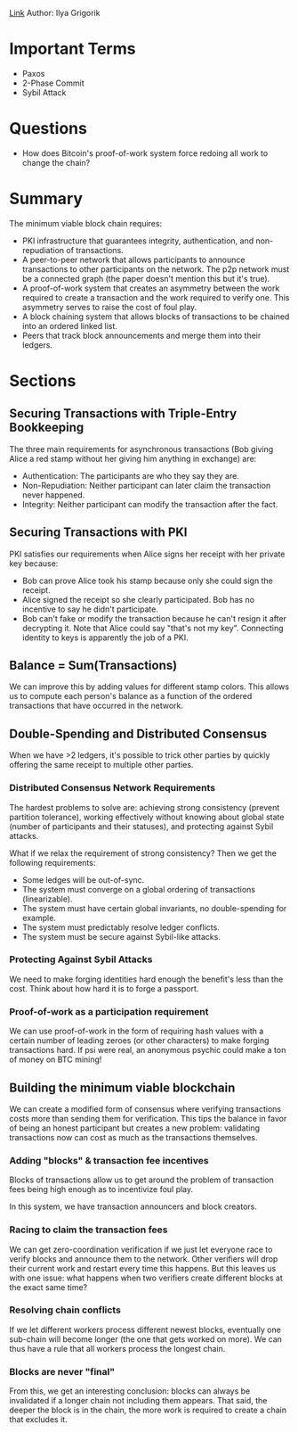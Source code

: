 [Link](https://www.igvita.com/2014/05/05/minimum-viable-block-chain/)
Author: Ilya Grigorik

# Important Terms
- Paxos
- 2-Phase Commit
- Sybil Attack

# Questions
- How does Bitcoin's proof-of-work system force redoing all work to change the chain?

# Summary
The minimum viable block chain requires:
- PKI infrastructure that guarantees integrity, authentication, and non-repudiation of
  transactions.
- A peer-to-peer network that allows participants to announce transactions to other participants on
  the network. The p2p network must be a connected graph (the paper doesn't mention this but it's
  true).
- A proof-of-work system that creates an asymmetry between the work required to create a
  transaction and the work required to verify one. This asymmetry serves to raise the cost of
  foul play.
- A block chaining system that allows blocks of transactions to be chained into an ordered linked
  list.
- Peers that track block announcements and merge them into their ledgers.

# Sections
## Securing Transactions with Triple-Entry Bookkeeping
The three main requirements for asynchronous transactions (Bob giving Alice a red stamp without her
giving him anything in exchange) are:
- Authentication: The participants are who they say they are.
- Non-Repudiation: Neither participant can later claim the transaction never happened.
- Integrity: Neither participant can modify the transaction after the fact.

## Securing Transactions with PKI
PKI satisfies our requirements when Alice signs her receipt with her private key because:
- Bob can prove Alice took his stamp because only she could sign the receipt.
- Alice signed the receipt so she clearly participated. Bob has no incentive to say he didn't
  participate.
- Bob can't fake or modify the transaction because he can't resign it after decrypting it.
Note that Alice could say "that's not my key". Connecting identity to keys is apparently the job of
a PKI.

## Balance = Sum(Transactions)
We can improve this by adding values for different stamp colors. This allows us to compute each
person's balance as a function of the ordered transactions that have occurred in the network.

## Double-Spending and Distributed Consensus
When we have >2 ledgers, it's possible to trick other parties by quickly offering the same receipt
to multiple other parties.

### Distributed Consensus Network Requirements
The hardest problems to solve are: achieving strong consistency (prevent partition tolerance),
working effectively without knowing about global state (number of participants and their statuses),
and protecting against Sybil attacks.

What if we relax the requirement of strong consistency?
Then we get the following requirements:
- Some ledges will be out-of-sync.
- The system must converge on a global ordering of transactions (linearizable).
- The system must have certain global invariants, no double-spending for example.
- The system must predictably resolve ledger conflicts.
- The system must be secure against Sybil-like attacks.

### Protecting Against Sybil Attacks
We need to make forging identities hard enough the benefit's less than the cost. Think about how
hard it is to forge a passport.

### Proof-of-work as a participation requirement
We can use proof-of-work in the form of requiring hash values with a certain number of leading
zeroes (or other characters) to make forging transactions hard. If psi were real, an anonymous
psychic could make a ton of money on BTC mining!

## Building the minimum viable blockchain
We can create a modified form of consensus where verifying transactions costs more than sending
them for verification. This tips the balance in favor of being an honest participant but creates a
new problem: validating transactions now can cost as much as the transactions themselves.

### Adding "blocks" & transaction fee incentives
Blocks of transactions allow us to get around the problem of transaction fees being high enough as
to incentivize foul play.

In this system, we have transaction announcers and block creators.

### Racing to claim the transaction fees
We can get zero-coordination verification if we just let everyone race to verify blocks and
announce them to the network. Other verifiers will drop their current work and restart every time
this happens. But this leaves us with one issue: what happens when two verifiers create different
blocks at the exact same time?

### Resolving chain conflicts
If we let different workers process different newest blocks, eventually one sub-chain will become
longer (the one that gets worked on more). We can thus have a rule that all workers process the
longest chain.

### Blocks are never "final"
From this, we get an interesting conclusion: blocks can always be invalidated if a longer chain not
including them appears. That said, the deeper the block is in the chain, the more work is required
to create a chain that excludes it.
